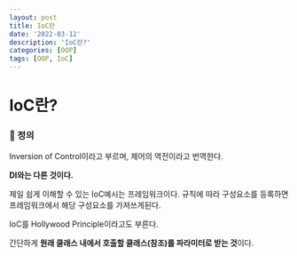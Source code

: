 ```yaml
---
layout: post
title: IoC란
date: '2022-03-12'
description: 'IoC란?'
categories: [OOP]
tags: [OOP, IoC]
---
```

# IoC란?

### 📌 정의

Inversion of Control이라고 부르며, 제어의 역전이라고 번역한다.

**DI와는 다른 것이다.**

제일 쉽게 이해할 수 있는 IoC예시는 프레임워크이다. 규칙에 따라 구성요소를 등록하면 프레임워크에서 해당 구성요소를 가져쓰게된다.

IoC를 Hollywood Principle이라고도 부른다.

간단하게 **원래 클래스 내에서 호출할 클래스(참조)를 파라미터로 받는 것**이다.